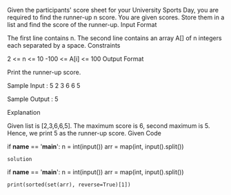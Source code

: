 Given the participants' score sheet for your University Sports Day, you are required to find the runner-up n score. You are given scores. Store them in a list and find the score of the runner-up.
Input Format

The first line contains n. The second line contains an array A[] of n integers each separated by a space.
Constraints

2 <= n <= 10 -100 <= A[i] <= 100
Output Format

Print the runner-up score.

Sample Input :
5
2 3 6 6 5

Sample Output :
5

Explanation

Given list is [2,3,6,6,5]. The maximum score is 6, second maximum is 5. Hence, we print 5 as the runner-up score.
Given Code

if __name__ == '__main__':
    n = int(input())
    arr = map(int, input().split())
    
    solution
if __name__ == '__main__':
    n = int(input())
    arr = map(int, input().split())
   
    print(sorted(set(arr), reverse=True)[1])
